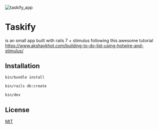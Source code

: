![taskify_app](https://user-images.githubusercontent.com/26771105/192172551-189b5c9f-548f-455b-bc5c-c7edfef5594c.gif)
# Taskify

is an small app built with rails 7 + stimulus following this awesome tutorial https://www.akshaykhot.com/building-to-do-list-using-hotwire-and-stimulus/
## Installation


```bash
bin/bundle install
```

```bash
bin/rails db:create
```

```bash
bin/dev
```
## License
[MIT](https://choosealicense.com/licenses/mit/)
